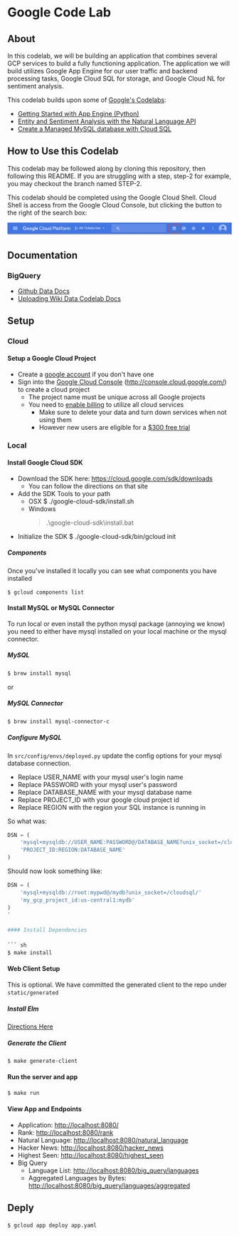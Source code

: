 Google Code Lab
===============

## About

In this codelab, we will be building an application that combines several GCP
services to build a fully functioning application. The application we will
build utilizes Google App Engine for our user traffic and backend processing
tasks, Google Cloud SQL for storage, and Google Cloud NL for sentiment
analysis.

This codelab builds upon some of [Google's
Codelabs](https://codelabs.developers.google.com/cloud?cat=Cloud):

- [Getting Started with App Engine
  (Python)](https://codelabs.developers.google.com/codelabs/cloud-app-engine-python/index.html)
- [Entity and Sentiment Analysis with the Natural Language
  API](https://codelabs.developers.google.com/codelabs/cloud-nl-intro/index.html)
- [Create a Managed MySQL database with Cloud
  SQL](https://codelabs.developers.google.com/codelabs/cloud-create-cloud-sql-db/index.html)

## How to Use this Codelab

This codelab may be followed along by cloning this repository, then following
this README. If you are struggling with a step, step-2 for example, you may
checkout the branch named STEP-2.

This codelab should be completed using the Google Cloud Shell. Cloud Shell is
access from the Google Cloud Console, but clicking the button to the right of
the search box:

![Activate Google Cloud Shell](./docs/img/ActiveGoogleCloudShell.png)


## Documentation

### BigQuery

- [Github Data Docs](docs/big_query/github/github.md)
- [Uploading Wiki Data Codelab Docs](docs/big_query/wiki/wiki.md)


## Setup

### Cloud

#### Setup a Google Cloud Project

- Create a [google account](https://accounts.google.com/SignUp) if you don't have one
- Sign into the [Google Cloud Console](http://console.cloud.google.com/) (http://console.cloud.google.com/) to create a cloud project
  - The project name must be unique across all Google projects
  - You need to [enable billing](https://console.developers.google.com/billing) to utilize all cloud services
    - Make sure to delete your data and turn down services when not using them
    - However new users are eligible for a [$300 free trial](https://console.developers.google.com/billing/freetrial?hl=en)

### Local

#### Install Google Cloud SDK

- Download the SDK here: https://cloud.google.com/sdk/downloads
  - You can follow the directions on that site
- Add the SDK Tools to your path
  - OSX
    $ ./google-cloud-sdk/install.sh
  - Windows
    > .\google-cloud-sdk\install.bat
- Initialize the SDK
  $ ./google-cloud-sdk/bin/gcloud init

##### Components

Once you've installed it locally you can see what components you have installed

    $ gcloud components list

#### Install MySQL or MySQL Connector

To run local or even install the python mysql package (annoying we know) you need to either have mysql installed on your local machine or the mysql connector.

##### MySQL

```sh
$ brew install mysql
```

or

##### MySQL Connector

``` sh
$ brew install mysql-connector-c
```

##### Configure MySQL

In `src/config/envs/deployed.py` update the config options for your mysql database connection.

- Replace USER_NAME with your mysql user's login name
- Replace PASSWORD with your mysql user's password
- Replace DATABASE_NAME with your mysql database name
- Replace PROJECT_ID with your google cloud project id
- Replace REGION with the region your SQL instance is running in

So what was:

``` py
DSN = (
    'mysql+mysqldb://USER_NAME:PASSWORD@/DATABASE_NAME?unix_socket=/cloudsql/'
    'PROJECT_ID:REGION:DATABASE_NAME'
)
```

Should now look something like:

``` py
DSN = (
    'mysql+mysqldb://root:mypwd@/mydb?unix_socket=/cloudsql/'
    'my_gcp_project_id:us-central1:mydb'
)
`

#### Install Dependencies

``` sh
$ make install
```

#### Web Client Setup

This is optional. We have committed the generated client to the repo under `static/generated`

##### Install Elm

[Directions Here](https://guide.elm-lang.org/install.html)

##### Generate the Client

``` sh
$ make generate-client
```

#### Run the server and app

``` sh
$ make run
```

#### View App and Endpoints

- Application: [http://localhost:8080/](http://localhost:8080/)
- Rank: [http://localhost:8080/rank](http://localhost:8080/rank)
- Natural Language: [http://localhost:8080/natural_language](http://localhost:8080/natural_language)
- Hacker News: [http://localhost:8080/hacker_news](http://localhost:8080/hacker_news)
- Highest Seen: [http://localhost:8080/highest_seen](http://localhost:8080/highest_seen)
- Big Query
  - Language List: [http://localhost:8080/big_query/languages](http://localhost:8080/big_query/languages)
  - Aggregated Languages by Bytes: [http://localhost:8080/big_query/languages/aggregated](http://localhost:8080/big_query/languages/aggregated)

## Deply

```sh
$ gcloud app deploy app.yaml
```
